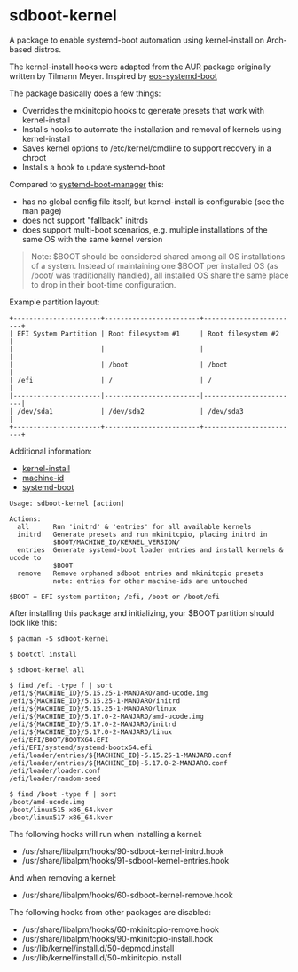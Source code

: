 # sdboot-kernel
A package to enable systemd-boot automation using kernel-install on Arch-based distros.

The kernel-install hooks were adapted from the AUR package originally written by Tilmann Meyer. Inspired by [eos-systemd-boot](https://gitlab.com/dalto.8/eos-systemd-boot)

The package basically does a few things:
- Overrides the mkinitcpio hooks to generate presets that work with kernel-install
- Installs hooks to automate the installation and removal of kernels using kernel-install
- Saves kernel options to /etc/kernel/cmdline to support recovery in a chroot
- Installs a hook to update systemd-boot

Compared to [systemd-boot-manager](https://gitlab.com/dalto.8/systemd-boot-manager) this:
- has no global config file itself, but kernel-install is configurable (see the man page)
- does not support "fallback" initrds
- does support multi-boot scenarios, e.g. multiple installations of the same OS with the same kernel version

[](https://systemd.io/BOOT_LOADER_SPECIFICATION)
> Note: $BOOT should be considered shared among all OS installations of a
> system. Instead of maintaining one $BOOT per installed OS (as /boot/ was
> traditionally handled), all installed OS share the same place to drop in
> their boot-time configuration.

Example partition layout:
```
+----------------------+------------------------+------------------------+
| EFI System Partition | Root filesystem #1     | Root filesystem #2     |
|                      |                        |                        |
|                      | /boot                  | /boot                  |
| /efi                 | /                      | /                      |
|----------------------|------------------------|------------------------|
| /dev/sda1            | /dev/sda2              | /dev/sda3              |
+----------------------+------------------------+------------------------+
```

Additional information:
- [kernel-install](https://man.archlinux.org/man/kernel-install.8.en)
- [machine-id](https://man.archlinux.org/man/machine-id.5)
- [systemd-boot](https://man.archlinux.org/man/systemd-boot.7)

```
Usage: sdboot-kernel [action]

Actions:
  all      Run 'initrd' & 'entries' for all available kernels
  initrd   Generate presets and run mkinitcpio, placing initrd in
           $BOOT/MACHINE_ID/KERNEL_VERSION/
  entries  Generate systemd-boot loader entries and install kernels & ucode to
           $BOOT
  remove   Remove orphaned sdboot entries and mkinitcpio presets
           note: entries for other machine-ids are untouched

$BOOT = EFI system partiton; /efi, /boot or /boot/efi
```

After installing this package and initializing, your $BOOT partition should look like this:
```
$ pacman -S sdboot-kernel

$ bootctl install

$ sdboot-kernel all

$ find /efi -type f | sort
/efi/${MACHINE_ID}/5.15.25-1-MANJARO/amd-ucode.img
/efi/${MACHINE_ID}/5.15.25-1-MANJARO/initrd
/efi/${MACHINE_ID}/5.15.25-1-MANJARO/linux
/efi/${MACHINE_ID}/5.17.0-2-MANJARO/amd-ucode.img
/efi/${MACHINE_ID}/5.17.0-2-MANJARO/initrd
/efi/${MACHINE_ID}/5.17.0-2-MANJARO/linux
/efi/EFI/BOOT/BOOTX64.EFI
/efi/EFI/systemd/systemd-bootx64.efi
/efi/loader/entries/${MACHINE_ID}-5.15.25-1-MANJARO.conf
/efi/loader/entries/${MACHINE_ID}-5.17.0-2-MANJARO.conf
/efi/loader/loader.conf
/efi/loader/random-seed

$ find /boot -type f | sort
/boot/amd-ucode.img
/boot/linux515-x86_64.kver
/boot/linux517-x86_64.kver
```

The following hooks will run when installing a kernel:
- /usr/share/libalpm/hooks/90-sdboot-kernel-initrd.hook
- /usr/share/libalpm/hooks/91-sdboot-kernel-entries.hook

And when removing a kernel:
- /usr/share/libalpm/hooks/60-sdboot-kernel-remove.hook

The following hooks from other packages are disabled:
- /usr/share/libalpm/hooks/60-mkinitcpio-remove.hook
- /usr/share/libalpm/hooks/90-mkinitcpio-install.hook
- /usr/lib/kernel/install.d/50-depmod.install
- /usr/lib/kernel/install.d/50-mkinitcpio.install
